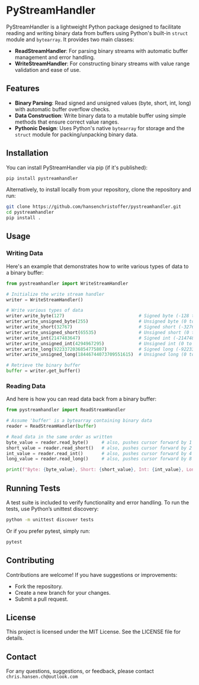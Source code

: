 # PyStreamHandler

PyStreamHandler is a lightweight Python package designed to facilitate reading and writing binary data from buffers 
using Python's built-in `struct` module and `bytearray`. It provides two main classes:

- **ReadStreamHandler**: For parsing binary streams with automatic buffer management and error handling.
- **WriteStreamHandler**: For constructing binary streams with value range validation and ease of use.

## Features

- **Binary Parsing**: Read signed and unsigned values (byte, short, int, long) with automatic buffer overflow checks.
- **Data Construction**: Write binary data to a mutable buffer using simple methods that ensure correct value ranges.
- **Pythonic Design**: Uses Python's native `bytearray` for storage and the `struct` module for packing/unpacking binary data.

## Installation

You can install PyStreamHandler via pip (if it's published):

```bash
pip install pystreamhandler
```

Alternatively, to install locally from your repository, clone the repository and run:

```bash
git clone https://github.com/hansenchristoffer/pystreamhandler.git
cd pystreamhandler
pip install .
```

## Usage
### Writing Data

Here's an example that demonstrates how to write various types of data to a binary buffer:

```python
from pystreamhandler import WriteStreamHandler

# Initialize the write stream handler
writer = WriteStreamHandler()

# Write various types of data
writer.write_byte(127)                            # Signed byte (-128 to 127)
writer.write_unsigned_byte(255)                   # Unsigned byte (0 to 255)
writer.write_short(32767)                         # Signed short (-32768 to 32767)
writer.write_unsigned_short(65535)                # Unsigned short (0 to 65535)
writer.write_int(2147483647)                      # Signed int (-2147483648 to 2147483647)
writer.write_unsigned_int(4294967295)             # Unsigned int (0 to 4294967295)
writer.write_long(9223372036854775807)            # Signed long (-9223372036854775808 to 9223372036854775807)
writer.write_unsigned_long(18446744073709551615)  # Unsigned long (0 to 18446744073709551615)

# Retrieve the binary buffer
buffer = writer.get_buffer()
```

### Reading Data

And here is how you can read data back from a binary buffer:

```python
from pystreamhandler import ReadStreamHandler

# Assume 'buffer' is a bytearray containing binary data
reader = ReadStreamHandler(buffer)

# Read data in the same order as written
byte_value = reader.read_byte()     # also, pushes cursor forward by 1 byte
short_value = reader.read_short()   # also, pushes cursor forward by 2 bytes
int_value = reader.read_int()       # also, pushes cursor forward by 4 bytes
long_value = reader.read_long()     # also, pushes cursor forward by 8 bytes

print(f"Byte: {byte_value}, Short: {short_value}, Int: {int_value}, Long: {long_value}")
```

## Running Tests

A test suite is included to verify functionality and error handling. To run the tests, use Python’s unittest discovery:

```bash
python -m unittest discover tests
```

Or if you prefer pytest, simply run:

```bash
pytest
```

## Contributing

Contributions are welcome! If you have suggestions or improvements:

 - Fork the repository.
 - Create a new branch for your changes.
 - Submit a pull request.

## License

This project is licensed under the MIT License. See the LICENSE file for details.

## Contact

For any questions, suggestions, or feedback, please contact `chris.hansen.ch@outlook.com`
